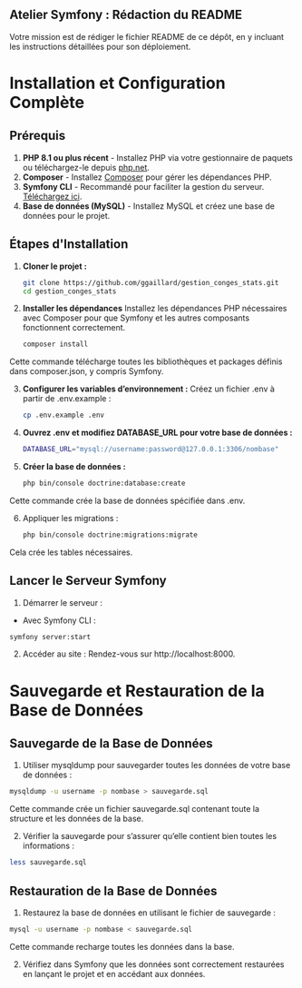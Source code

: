 
## Atelier Symfony : Rédaction du README

Votre mission est de rédiger le fichier README de ce dépôt, en y incluant les instructions détaillées pour son déploiement.

# Installation et Configuration Complète

## Prérequis
1. **PHP 8.1 ou plus récent** - Installez PHP via votre gestionnaire de paquets ou téléchargez-le depuis [php.net](https://www.php.net/).
2. **Composer** - Installez [Composer](https://getcomposer.org/download/) pour gérer les dépendances PHP.
3. **Symfony CLI** - Recommandé pour faciliter la gestion du serveur. [Téléchargez ici](https://symfony.com/download).
4. **Base de données (MySQL)** - Installez MySQL et créez une base de données pour le projet.

## Étapes d'Installation

1. **Cloner le projet :**
   ```bash
   git clone https://github.com/ggaillard/gestion_conges_stats.git
   cd gestion_conges_stats

2. **Installer les dépendances**
Installez les dépendances PHP nécessaires avec Composer pour que Symfony et les autres composants fonctionnent correctement.

    ```bash
    composer install
Cette commande télécharge toutes les bibliothèques et packages définis dans composer.json, y compris Symfony.

3. **Configurer les variables d’environnement :**
Créez un fichier .env à partir de .env.example :
    ```bash
    cp .env.example .env
4. **Ouvrez .env et modifiez DATABASE_URL pour votre base de données :**
    ```bash
    DATABASE_URL="mysql://username:password@127.0.0.1:3306/nombase"
5. **Créer la base de données :**
    ```bash
    php bin/console doctrine:database:create
Cette commande crée la base de données spécifiée dans .env.

6. Appliquer les migrations :
    ```bash
    php bin/console doctrine:migrations:migrate
Cela crée les tables nécessaires.

## Lancer le Serveur Symfony

1. Démarrer le serveur :
- Avec Symfony CLI :
```bash
symfony server:start
```

2. Accéder au site : Rendez-vous sur http://localhost:8000.

# Sauvegarde et Restauration de la Base de Données

## Sauvegarde de la Base de Données
1. Utiliser mysqldump pour sauvegarder toutes les données de votre base de données :

```bash
mysqldump -u username -p nombase > sauvegarde.sql
```
Cette commande crée un fichier sauvegarde.sql contenant toute la structure et les données de la base.


2. Vérifier la sauvegarde pour s’assurer qu’elle contient bien toutes les informations :

```bash
less sauvegarde.sql
```

## Restauration de la Base de Données
1. Restaurez la base de données en utilisant le fichier de sauvegarde :

```bash
mysql -u username -p nombase < sauvegarde.sql
```
Cette commande recharge toutes les données dans la base.

2. Vérifiez dans Symfony que les données sont correctement restaurées en lançant le projet et en accédant aux données.